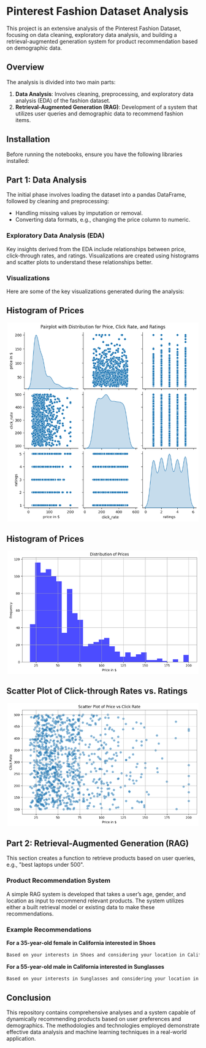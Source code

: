# Pinterest Fashion Dataset Analysis

This project is an extensive analysis of the Pinterest Fashion Dataset, focusing on data cleaning, exploratory data analysis, and building a retrieval-augmented generation system for product recommendation based on demographic data.

## Overview

The analysis is divided into two main parts:
1. **Data Analysis**: Involves cleaning, preprocessing, and exploratory data analysis (EDA) of the fashion dataset.
2. **Retrieval-Augmented Generation (RAG)**: Development of a system that utilizes user queries and demographic data to recommend fashion items.

## Installation

Before running the notebooks, ensure you have the following libraries installed:

## Part 1: Data Analysis

The initial phase involves loading the dataset into a pandas DataFrame, followed by cleaning and preprocessing:
- Handling missing values by imputation or removal.
- Converting data formats, e.g., changing the price column to numeric.

### Exploratory Data Analysis (EDA)

Key insights derived from the EDA include relationships between price, click-through rates, and ratings. Visualizations are created using histograms and scatter plots to understand these relationships better.

### Visualizations

Here are some of the key visualizations generated during the analysis:

## Histogram of Prices
<p align="center">
  <img src="images/price_and_ratings.png" alt="Pairplot with Distribution for Price and Ratings" width="500px"/>
</p>

## Histogram of Prices
<p align="center">
  <img src="images/path_to_histogram.png" alt="Histogram of Prices" width="500px"/>
</p>

## Scatter Plot of Click-through Rates vs. Ratings
<p align="center">
  <img src="images/path_to_scatter_plot.png" alt="Scatter Plot CTR vs Ratings" width="500px"/>
</p>

## Part 2: Retrieval-Augmented Generation (RAG)

This section creates a function to retrieve products based on user queries, e.g., "best laptops under 500".

### Product Recommendation System

A simple RAG system is developed that takes a user’s age, gender, and location as input to recommend relevant products. The system utilizes either a built retrieval model or existing data to make these recommendations.

### Example Recommendations

**For a 35-year-old female in California interested in Shoes**
```bash
Based on your interests in Shoes and considering your location in California, we recommend Converse because it has a high rating of 5 stars and is priced at just $49.50, fitting well within your budget.
```
**For a 55-year-old male in California interested in Sunglasses**
```bash
Based on your interests in Sunglasses and considering your location in California, we recommend Burberry because it has a high rating of 5 stars and is priced at just $87.50, fitting well within your budget.
```

## Conclusion

This repository contains comprehensive analyses and a system capable of dynamically recommending products based on user preferences and demographics. The methodologies and technologies employed demonstrate effective data analysis and machine learning techniques in a real-world application.


